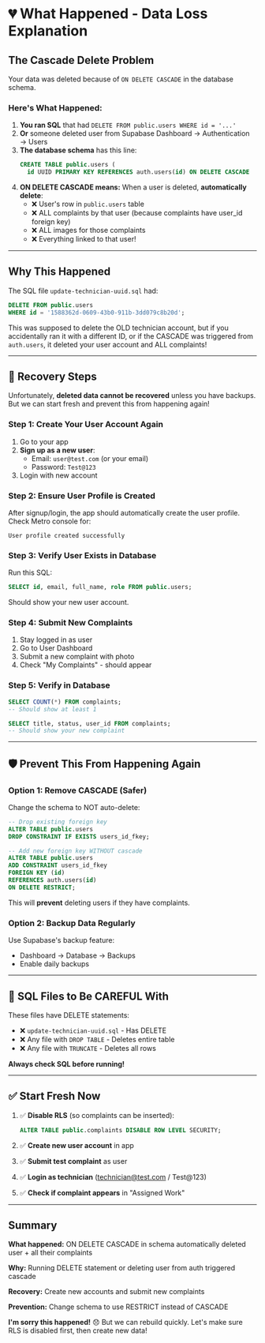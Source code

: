 # 💔 What Happened - Data Loss Explanation

## The Cascade Delete Problem

Your data was deleted because of `ON DELETE CASCADE` in the database schema.

### Here's What Happened:

1. **You ran SQL** that had `DELETE FROM public.users WHERE id = '...'`
2. **Or** someone deleted user from Supabase Dashboard → Authentication → Users
3. **The database schema** has this line:
   ```sql
   CREATE TABLE public.users (
     id UUID PRIMARY KEY REFERENCES auth.users(id) ON DELETE CASCADE
   ```
4. **ON DELETE CASCADE means:** When a user is deleted, **automatically delete**:
   - ❌ User's row in `public.users` table
   - ❌ ALL complaints by that user (because complaints have user_id foreign key)
   - ❌ ALL images for those complaints
   - ❌ Everything linked to that user!

---

## Why This Happened

The SQL file `update-technician-uuid.sql` had:
```sql
DELETE FROM public.users 
WHERE id = '1588362d-0609-43b0-911b-3dd079c8b20d';
```

This was supposed to delete the OLD technician account, but if you accidentally ran it with a different ID, or if the CASCADE was triggered from `auth.users`, it deleted your user account and ALL complaints!

---

## 🔧 Recovery Steps

Unfortunately, **deleted data cannot be recovered** unless you have backups. But we can start fresh and prevent this from happening again!

### Step 1: Create Your User Account Again

1. Go to your app
2. **Sign up as a new user**:
   - Email: `user@test.com` (or your email)
   - Password: `Test@123`
3. Login with new account

### Step 2: Ensure User Profile is Created

After signup/login, the app should automatically create the user profile. Check Metro console for:
```
User profile created successfully
```

### Step 3: Verify User Exists in Database

Run this SQL:
```sql
SELECT id, email, full_name, role FROM public.users;
```

Should show your new user account.

### Step 4: Submit New Complaints

1. Stay logged in as user
2. Go to User Dashboard
3. Submit a new complaint with photo
4. Check "My Complaints" - should appear

### Step 5: Verify in Database

```sql
SELECT COUNT(*) FROM complaints;
-- Should show at least 1

SELECT title, status, user_id FROM complaints;
-- Should show your new complaint
```

---

## 🛡️ Prevent This From Happening Again

### Option 1: Remove CASCADE (Safer)

Change the schema to NOT auto-delete:

```sql
-- Drop existing foreign key
ALTER TABLE public.users 
DROP CONSTRAINT IF EXISTS users_id_fkey;

-- Add new foreign key WITHOUT cascade
ALTER TABLE public.users
ADD CONSTRAINT users_id_fkey 
FOREIGN KEY (id) 
REFERENCES auth.users(id) 
ON DELETE RESTRICT;
```

This will **prevent** deleting users if they have complaints.

### Option 2: Backup Data Regularly

Use Supabase's backup feature:
- Dashboard → Database → Backups
- Enable daily backups

---

## 🚫 SQL Files to Be CAREFUL With

These files have DELETE statements:
- ❌ `update-technician-uuid.sql` - Has DELETE
- ❌ Any file with `DROP TABLE` - Deletes entire table
- ❌ Any file with `TRUNCATE` - Deletes all rows

**Always check SQL before running!**

---

## ✅ Start Fresh Now

1. ✅ **Disable RLS** (so complaints can be inserted):
   ```sql
   ALTER TABLE public.complaints DISABLE ROW LEVEL SECURITY;
   ```

2. ✅ **Create new user account** in app

3. ✅ **Submit test complaint** as user

4. ✅ **Login as technician** (technician@test.com / Test@123)

5. ✅ **Check if complaint appears** in "Assigned Work"

---

## Summary

**What happened:** ON DELETE CASCADE in schema automatically deleted user + all their complaints

**Why:** Running DELETE statement or deleting user from auth triggered cascade

**Recovery:** Create new accounts and submit new complaints

**Prevention:** Change schema to use RESTRICT instead of CASCADE

**I'm sorry this happened!** 😞 But we can rebuild quickly. Let's make sure RLS is disabled first, then create new data!
